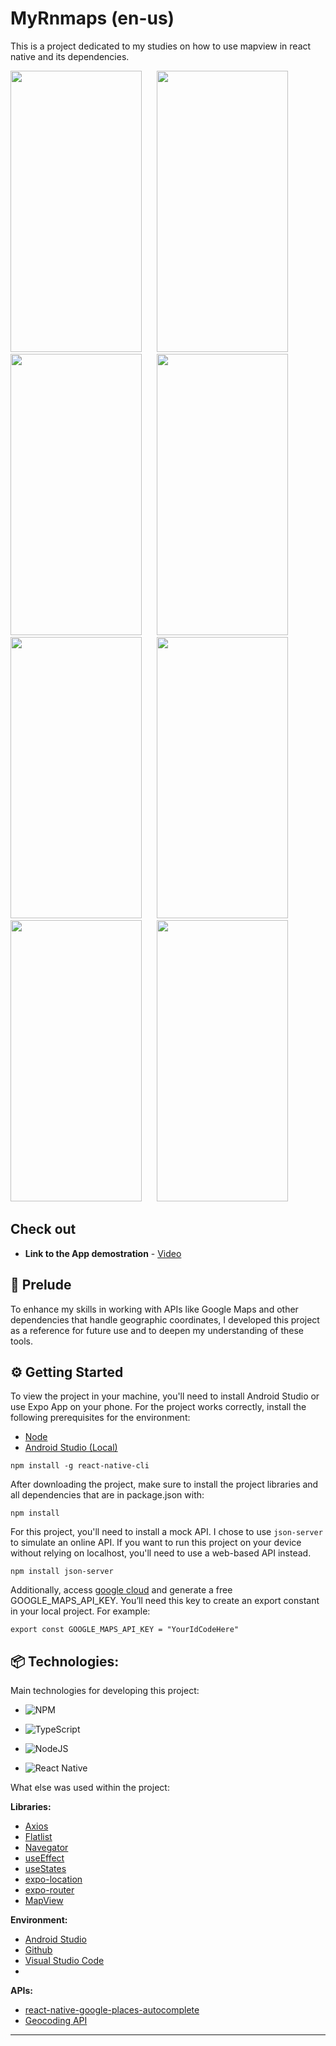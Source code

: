 # MyRnmaps (en-us)

This is a project dedicated to my studies on how to use mapview in react native and its dependencies.

<div style="display: inline-block">
  <img src="https://github.com/user-attachments/assets/ef5f55bd-1732-47a7-91ab-61e0a306b7d1" width="210" height="450" style="margin-right: 20;" />
  <img src="https://github.com/user-attachments/assets/b92e165c-80e9-4013-8de2-85500b3a5e3c" width="210" height="450" style="margin-right: 20px;" />
  <img src="https://github.com/user-attachments/assets/d28e0279-a797-4f49-93ad-8dd8bc56999d" width="210" height="450" style="margin-right: 20px;" />
  <img src="https://github.com/user-attachments/assets/efd8252d-eb60-49cb-98f5-36aaf0becede" width="210" height="450" style="margin-right: 20px;" />
  <img src="https://github.com/user-attachments/assets/ff9f5093-df7e-4cd1-83dd-ff045f9b1a9d" width="210" height="450" style="margin-right: 20px;" />
  <img src="https://github.com/user-attachments/assets/32d73bce-1fba-4d4b-ad98-5e16a241d056" width="210" height="450" style="margin-right: 20px;" />
  <img src="https://github.com/user-attachments/assets/b4d06785-2221-4f2b-ac1f-11dac4d91dd2" width="210" height="450" style="margin-right: 20px;" />
  <img src="https://github.com/user-attachments/assets/57364ce7-a900-4164-8f98-a1395a03ea05" width="210" height="450" />
</div>

## Check out
* **Link to the App demostration** - [Video](https://vimeo.com)

## 📖 Prelude

To enhance my skills in working with APIs like Google Maps and other dependencies that handle geographic coordinates, I developed this project as a reference for future use and to deepen my understanding of these tools.

## ⚙️ Getting Started 

To view the project in your machine, you'll need to install Android Studio or use Expo App on your phone. For the project works correctly, install the following prerequisites for the environment:

* [Node](https://nodejs.org/en/download)
* [Android Studio (Local)](https://developer.android.com/studio/install)

```
npm install -g react-native-cli
```

After downloading the project, make sure to install the project libraries and all dependencies that are in package.json with:

```
npm install
```

For this project, you'll need to install a mock API. I chose to use `json-server` to simulate an online API. If you want to run this project on your device without relying on localhost, you'll need to use a web-based API instead.

```
npm install json-server
```

Additionally, access [google cloud](https://console.cloud.google.com/) and generate a free GOOGLE_MAPS_API_KEY. You’ll need this key to create an export constant in your local project. For example:

```
export const GOOGLE_MAPS_API_KEY = "YourIdCodeHere"
```

## 📦 Technologies:

Main technologies for developing this project:

* ![NPM](https://img.shields.io/badge/NPM-%23CB3837.svg?style=for-the-badge&logo=npm&logoColor=white)

* ![TypeScript](https://img.shields.io/badge/TypeScript-007ACC?style=for-the-badge&logo=typescript&logoColor=white)

* ![NodeJS](https://img.shields.io/badge/node.js-6DA55F?style=for-the-badge&logo=node.js&logoColor=white)

* ![React Native](https://img.shields.io/badge/react_native-%2320232a.svg?style=for-the-badge&logo=react&logoColor=%2361DAFB)


What else was used within the project:

**Libraries:**
* [Axios](https://axios-http.com/docs/intro)
* [Flatlist](https://reactnative.dev/docs/flatlist)
* [Navegator](https://reactnavigation.org/)
* [useEffect](https://legacy.reactjs.org/docs/hooks-effect.html)
* [useStates](https://legacy.reactjs.org/docs/hooks-state.html)
* [expo-location](https://docs.expo.dev/versions/latest/sdk/location/)
* [expo-router](https://docs.expo.dev/router/introduction/)
* [MapView](https://docs.expo.dev/versions/latest/sdk/map-view/)


**Environment:**
* [Android Studio](https://developer.android.com/studio/install)
* [Github](https://github.com/)
* [Visual Studio Code](https://code.visualstudio.com/)
* 

**APIs:**
* [react-native-google-places-autocomplete](https://www.npmjs.com/package/react-native-google-places-autocomplete)
* [Geocoding API](https://console.cloud.google.com/marketplace/product/google/geocoding-backend.googleapis.com?q=search&referrer=search&hl=pt-br&project=react-native-maps-434502/)


------------------------------------------------------------------------------------------------------------------------------------------------------------------------------------------------------------------------------------
